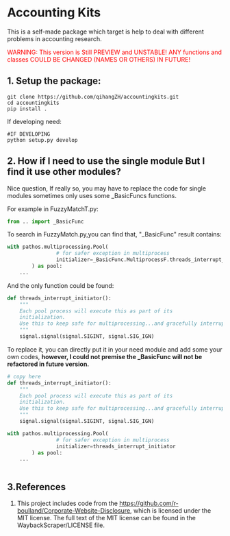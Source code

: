 # Accounting Kits


This is a self-made package which target is help to deal with different problems in accounting research.

<font color="red">
WARNING: This version is Still PREVIEW and UNSTABLE! 
ANY functions and classes COULD BE CHANGED (NAMES OR OTHERS) IN  FUTURE!</font>

## 1. Setup the package:

```shell
git clone https://github.com/qihangZH/accountingkits.git
cd accountingkits
pip install .
```

If developing need:

```shell
#IF DEVELOPING
python setup.py develop
```

## 2. How if  I need to use the single module But I find it use other modules?

Nice question, If really so, you may have to replace the code for single modules sometimes only uses some _BasicFuncs functions.

For example in FuzzyMatchT.py:

```python
from .. import _BasicFunc
```

To search in FuzzyMatch.py,you can find that, "_BasicFunc" result contains:

```python
with pathos.multiprocessing.Pool(
                # for safer exception in multiprocess
                initializer=_BasicFunc.MultiprocessF.threads_interrupt_initiator
        ) as pool:
    ...
```

And the only function could be found:

```python
def threads_interrupt_initiator():
    """
    Each pool process will execute this as part of its
    initialization.
    Use this to keep safe for multiprocessing...and gracefully interrupt by keyboard
    """
    signal.signal(signal.SIGINT, signal.SIG_IGN)
```

To replace it, you can directly put it in your need module and add some your own codes, **however, I could not premise the _BasicFunc will not be refactored in future version.** 

```python
# copy here
def threads_interrupt_initiator():
    """
    Each pool process will execute this as part of its
    initialization.
    Use this to keep safe for multiprocessing...and gracefully interrupt by keyboard
    """
    signal.signal(signal.SIGINT, signal.SIG_IGN)

with pathos.multiprocessing.Pool(
                # for safer exception in multiprocess
                initializer=threads_interrupt_initiator
        ) as pool:
    ...
    
```



## 3.References

1. This project includes code from the https://github.com/r-boulland/Corporate-Website-Disclosure, 
which is licensed under the MIT license. 
The full text of the MIT license can be found in the WaybackScraper/LICENSE file.
